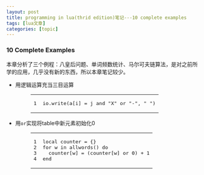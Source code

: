 ```yaml
---
layout: post
title: programming in lua(thrid edition)笔记---10 complete examples 
tags: [lua文章]
categories: [topic]
---
```

<h3 id="10-Complete-Examples"><a href="#10-Complete-Examples" class="headerlink" title="10 Complete Examples"></a>10 Complete Examples</h3><p>本章分析了三个例程：八皇后问题、单词频数统计、马尔可夫链算法，是对之前所学的应用，几乎没有新的东西，所以本章笔记较少。<br/></p>
<ul>
<li><p>用逻辑运算充当三目运算</p>
<figure class="highlight lua"><table><tbody><tr><td class="gutter"><pre><span class="line">1</span><br/></pre></td><td class="code"><pre><span class="line"><span class="built_in">io</span>.<span class="built_in">write</span>(a[i] = j <span class="keyword">and</span> <span class="string">&#34;X&#34;</span> <span class="keyword">or</span> <span class="string">&#34;-&#34;</span>, <span class="string">&#34; &#34;</span>)</span><br/></pre></td></tr></tbody></table></figure>
</li>
<li><p>用<code>or</code>实现将table中新元素初始化0</p>
<figure class="highlight lua"><table><tbody><tr><td class="gutter"><pre><span class="line">1</span><br/><span class="line">2</span><br/><span class="line">3</span><br/><span class="line">4</span><br/></pre></td><td class="code"><pre><span class="line"><span class="keyword">local</span> counter = {}</span><br/><span class="line"><span class="keyword">for</span> w <span class="keyword">in</span> allwords() <span class="keyword">do</span></span><br/><span class="line">	counter[w] = (counter[w] <span class="keyword">or</span> <span class="number">0</span>) + <span class="number">1</span></span><br/><span class="line"><span class="keyword">end</span></span><br/></pre></td></tr></tbody></table></figure>
</li>
</ul>